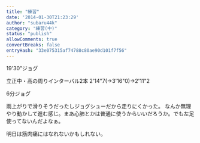 ```yaml
---
title: "練習"
date: '2014-01-30T21:23:29'
author: "subaru44k"
category: "練習(中)"
status: "publish"
allowComments: true
convertBreaks: false
entryHash: "33e075315af74788c80ae90d101f7f56"
---
```

19'30"ジョグ

立正中・高の周りインターバル2本
2'14"7(→3'16"0)→2'11"2

6分ジョグ

雨上がりで滑りそうだったしジョグシューだから走りにくかった。
なんか無理やり動かして進む感じ。まあ心肺とかは普通に使うからいいだろうか。でも左足使ってないんだよなぁ。

明日は筋肉痛にはなれないかもしれない。
